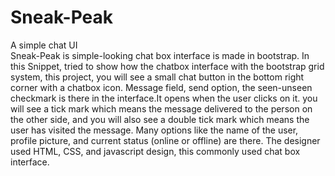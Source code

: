 # Sneak-Peak
A simple chat UI\
Sneak-Peak is simple-looking chat box interface is made in bootstrap. In this Snippet, tried to show how the chatbox interface with the bootstrap grid system, this project, you will see a small chat button in the bottom right corner with a chatbox icon. Message field, send option, the seen-unseen checkmark is there in the interface.It opens when the user clicks on it. you will see a tick mark which means the message delivered to the person on the other side, and you will also see a double tick mark which means the user has visited the message. Many options like the name of the user, profile picture, and current status (online or offline) are there. The designer used HTML, CSS, and javascript design, this commonly used chat box interface.
